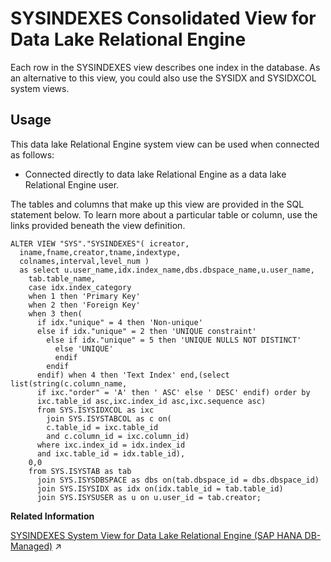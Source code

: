<!-- loio3be8f16c6c5f1014895cf454b7ee84a0 -->

# SYSINDEXES Consolidated View for Data Lake Relational Engine

Each row in the SYSINDEXES view describes one index in the database. As an alternative to this view, you could also use the SYSIDX and SYSIDXCOL system views.



<a name="loio3be8f16c6c5f1014895cf454b7ee84a0__section_v1w_qbq_b4b"/>

## Usage

This data lake Relational Engine system view can be used when connected as follows:

-   Connected directly to data lake Relational Engine as a data lake Relational Engine user.



The tables and columns that make up this view are provided in the SQL statement below. To learn more about a particular table or column, use the links provided beneath the view definition.

```
ALTER VIEW "SYS"."SYSINDEXES"( icreator,
  iname,fname,creator,tname,indextype,
  colnames,interval,level_num ) 
  as select u.user_name,idx.index_name,dbs.dbspace_name,u.user_name,
    tab.table_name,
    case idx.index_category
    when 1 then 'Primary Key'
    when 2 then 'Foreign Key'
    when 3 then(
      if idx."unique" = 4 then 'Non-unique'
      else if idx."unique" = 2 then 'UNIQUE constraint'
        else if idx."unique" = 5 then 'UNIQUE NULLS NOT DISTINCT'
          else 'UNIQUE'
          endif
        endif
      endif) when 4 then 'Text Index' end,(select list(string(c.column_name,
      if ixc."order" = 'A' then ' ASC' else ' DESC' endif) order by
      ixc.table_id asc,ixc.index_id asc,ixc.sequence asc)
      from SYS.ISYSIDXCOL as ixc
        join SYS.ISYSTABCOL as c on(
        c.table_id = ixc.table_id
        and c.column_id = ixc.column_id)
      where ixc.index_id = idx.index_id
      and ixc.table_id = idx.table_id),
    0,0
    from SYS.ISYSTAB as tab
      join SYS.ISYSDBSPACE as dbs on(tab.dbspace_id = dbs.dbspace_id)
      join SYS.ISYSIDX as idx on(idx.table_id = tab.table_id)
      join SYS.ISYSUSER as u on u.user_id = tab.creator;
```

**Related Information**  


[SYSINDEXES System View for Data Lake Relational Engine (SAP HANA DB-Managed)](https://help.sap.com/viewer/a898e08b84f21015969fa437e89860c8/2024_3_QRC/en-US/9a6911ffbe404a22a08ab3ab45b92c4a.html "Each row in the SYSINDEXES view describes one index in the database. As an alternative to this view, you could also use the SYSIDX and SYSIDXCOL system views.") :arrow_upper_right:

